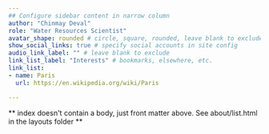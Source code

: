 ```yaml
---
## Configure sidebar content in narrow column
author: "Chinmay Deval"
role: "Water Resources Scientist"
avatar_shape: rounded # circle, square, rounded, leave blank to exclude
show_social_links: true # specify social accounts in site config
audio_link_label: "" # leave blank to exclude
link_list_label: "Interests" # bookmarks, elsewhere, etc.
link_list:
- name: Paris
  url: https://en.wikipedia.org/wiki/Paris

---
```


** index doesn't contain a body, just front matter above.
See about/list.html in the layouts folder **
